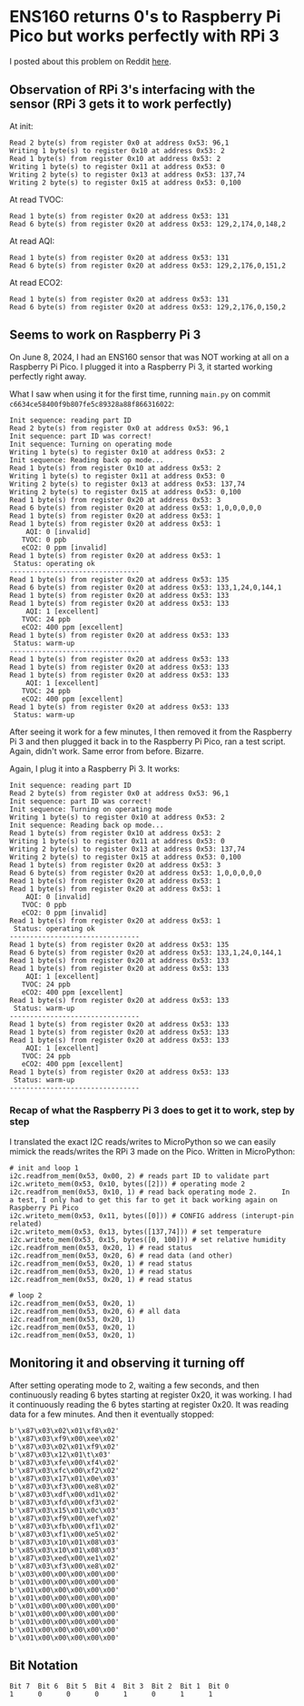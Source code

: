 # ENS160 returns 0's to Raspberry Pi Pico but works perfectly with RPi 3
I posted about this problem on Reddit [here](https://www.reddit.com/r/raspberrypipico/comments/1dcjeqa/i2c_sensor_returning_0s_on_pico_but_works/).

## Observation of RPi 3's interfacing with the sensor (RPi 3 gets it to work perfectly)
At init:
```
Read 2 byte(s) from register 0x0 at address 0x53: 96,1
Writing 1 byte(s) to register 0x10 at address 0x53: 2
Read 1 byte(s) from register 0x10 at address 0x53: 2
Writing 1 byte(s) to register 0x11 at address 0x53: 0
Writing 2 byte(s) to register 0x13 at address 0x53: 137,74
Writing 2 byte(s) to register 0x15 at address 0x53: 0,100
```

At read TVOC:
```
Read 1 byte(s) from register 0x20 at address 0x53: 131
Read 6 byte(s) from register 0x20 at address 0x53: 129,2,174,0,148,2
```

At read AQI: 
```
Read 1 byte(s) from register 0x20 at address 0x53: 131
Read 6 byte(s) from register 0x20 at address 0x53: 129,2,176,0,151,2
```

At read ECO2:
```
Read 1 byte(s) from register 0x20 at address 0x53: 131
Read 6 byte(s) from register 0x20 at address 0x53: 129,2,176,0,150,2
```

## Seems to work on Raspberry Pi 3
On June 8, 2024, I had an ENS160 sensor that was NOT working at all on a Raspberry Pi Pico. I plugged it into a Raspberry Pi 3, it started working perfectly right away.

What I saw when using it for the first time, running `main.py` on commit `c6634ce58400f9b807fe5c89328a88f866316022`:
```
Init sequence: reading part ID
Read 2 byte(s) from register 0x0 at address 0x53: 96,1
Init sequence: part ID was correct!
Init sequence: Turning on operating mode
Writing 1 byte(s) to register 0x10 at address 0x53: 2
Init sequence: Reading back op mode...
Read 1 byte(s) from register 0x10 at address 0x53: 2
Writing 1 byte(s) to register 0x11 at address 0x53: 0
Writing 2 byte(s) to register 0x13 at address 0x53: 137,74
Writing 2 byte(s) to register 0x15 at address 0x53: 0,100
Read 1 byte(s) from register 0x20 at address 0x53: 3
Read 6 byte(s) from register 0x20 at address 0x53: 1,0,0,0,0,0
Read 1 byte(s) from register 0x20 at address 0x53: 1
Read 1 byte(s) from register 0x20 at address 0x53: 1
    AQI: 0 [invalid]
   TVOC: 0 ppb
   eCO2: 0 ppm [invalid]
Read 1 byte(s) from register 0x20 at address 0x53: 1
 Status: operating ok
--------------------------------
Read 1 byte(s) from register 0x20 at address 0x53: 135
Read 6 byte(s) from register 0x20 at address 0x53: 133,1,24,0,144,1
Read 1 byte(s) from register 0x20 at address 0x53: 133
Read 1 byte(s) from register 0x20 at address 0x53: 133
    AQI: 1 [excellent]
   TVOC: 24 ppb
   eCO2: 400 ppm [excellent]
Read 1 byte(s) from register 0x20 at address 0x53: 133
 Status: warm-up
--------------------------------
Read 1 byte(s) from register 0x20 at address 0x53: 133
Read 1 byte(s) from register 0x20 at address 0x53: 133
Read 1 byte(s) from register 0x20 at address 0x53: 133
    AQI: 1 [excellent]
   TVOC: 24 ppb
   eCO2: 400 ppm [excellent]
Read 1 byte(s) from register 0x20 at address 0x53: 133
 Status: warm-up
```

After seeing it work for a few minutes, I then removed it from the Raspberry Pi 3 and then plugged it back in to the Raspberry Pi Pico, ran a test script. Again, didn't work. Same error from before. Bizarre.

Again, I plug it into a Raspberry Pi 3. It works: 

```
Init sequence: reading part ID
Read 2 byte(s) from register 0x0 at address 0x53: 96,1
Init sequence: part ID was correct!
Init sequence: Turning on operating mode
Writing 1 byte(s) to register 0x10 at address 0x53: 2
Init sequence: Reading back op mode...
Read 1 byte(s) from register 0x10 at address 0x53: 2
Writing 1 byte(s) to register 0x11 at address 0x53: 0
Writing 2 byte(s) to register 0x13 at address 0x53: 137,74
Writing 2 byte(s) to register 0x15 at address 0x53: 0,100
Read 1 byte(s) from register 0x20 at address 0x53: 3
Read 6 byte(s) from register 0x20 at address 0x53: 1,0,0,0,0,0
Read 1 byte(s) from register 0x20 at address 0x53: 1
Read 1 byte(s) from register 0x20 at address 0x53: 1
    AQI: 0 [invalid]
   TVOC: 0 ppb
   eCO2: 0 ppm [invalid]
Read 1 byte(s) from register 0x20 at address 0x53: 1
 Status: operating ok
--------------------------------
Read 1 byte(s) from register 0x20 at address 0x53: 135
Read 6 byte(s) from register 0x20 at address 0x53: 133,1,24,0,144,1
Read 1 byte(s) from register 0x20 at address 0x53: 133
Read 1 byte(s) from register 0x20 at address 0x53: 133
    AQI: 1 [excellent]
   TVOC: 24 ppb
   eCO2: 400 ppm [excellent]
Read 1 byte(s) from register 0x20 at address 0x53: 133
 Status: warm-up
--------------------------------
Read 1 byte(s) from register 0x20 at address 0x53: 133
Read 1 byte(s) from register 0x20 at address 0x53: 133
Read 1 byte(s) from register 0x20 at address 0x53: 133
    AQI: 1 [excellent]
   TVOC: 24 ppb
   eCO2: 400 ppm [excellent]
Read 1 byte(s) from register 0x20 at address 0x53: 133
 Status: warm-up
--------------------------------
```

### Recap of what the Raspberry Pi 3 does to get it to work, step by step
I translated the exact I2C reads/writes to MicroPython so we can easily mimick the reads/writes the RPi 3 made on the Pico. Written in MicroPython:

```
# init and loop 1
i2c.readfrom_mem(0x53, 0x00, 2) # reads part ID to validate part
i2c.writeto_mem(0x53, 0x10, bytes([2])) # operating mode 2
i2c.readfrom_mem(0x53, 0x10, 1) # read back operating mode 2.      In a test, I only had to get this far to get it back working again on Raspberry Pi Pico
i2c.writeto_mem(0x53, 0x11, bytes([0])) # CONFIG address (interupt-pin related)
i2c.writeto_mem(0x53, 0x13, bytes([137,74])) # set temperature
i2c.writeto_mem(0x53, 0x15, bytes([0, 100])) # set relative humidity 
i2c.readfrom_mem(0x53, 0x20, 1) # read status
i2c.readfrom_mem(0x53, 0x20, 6) # read data (and other)
i2c.readfrom_mem(0x53, 0x20, 1) # read status
i2c.readfrom_mem(0x53, 0x20, 1) # read status
i2c.readfrom_mem(0x53, 0x20, 1) # read status

# loop 2
i2c.readfrom_mem(0x53, 0x20, 1)
i2c.readfrom_mem(0x53, 0x20, 6) # all data
i2c.readfrom_mem(0x53, 0x20, 1)
i2c.readfrom_mem(0x53, 0x20, 1)
i2c.readfrom_mem(0x53, 0x20, 1)
```

## Monitoring it and observing it turning off
After setting operating mode to 2, waiting a few seconds, and then continuously reading 6 bytes starting at register 0x20, it was working. I had it continuously reading the 6 bytes starting at register 0x20. It was reading data for a few minutes. And then it eventually stopped:

```
b'\x87\x03\x02\x01\xf8\x02'
b'\x87\x03\xf9\x00\xee\x02'
b'\x87\x03\x02\x01\xf9\x02'
b'\x87\x03\x12\x01\t\x03'
b'\x87\x03\xfe\x00\xf4\x02'
b'\x87\x03\xfc\x00\xf2\x02'
b'\x87\x03\x17\x01\x0e\x03'
b'\x87\x03\xf3\x00\xe8\x02'
b'\x87\x03\xdf\x00\xd1\x02'
b'\x87\x03\xfd\x00\xf3\x02'
b'\x87\x03\x15\x01\x0c\x03'
b'\x87\x03\xf9\x00\xef\x02'
b'\x87\x03\xfb\x00\xf1\x02'
b'\x87\x03\xf1\x00\xe5\x02'
b'\x87\x03\x10\x01\x08\x03'
b'\x85\x03\x10\x01\x08\x03'
b'\x87\x03\xed\x00\xe1\x02'
b'\x87\x03\xf3\x00\xe8\x02'
b'\x03\x00\x00\x00\x00\x00'
b'\x01\x00\x00\x00\x00\x00'
b'\x01\x00\x00\x00\x00\x00'
b'\x01\x00\x00\x00\x00\x00'
b'\x01\x00\x00\x00\x00\x00'
b'\x01\x00\x00\x00\x00\x00'
b'\x01\x00\x00\x00\x00\x00'
b'\x01\x00\x00\x00\x00\x00'
b'\x01\x00\x00\x00\x00\x00'
```



## Bit Notation
```
Bit 7  Bit 6  Bit 5  Bit 4  Bit 3  Bit 2  Bit 1  Bit 0
1      0      0      0      1      0      1      1
```